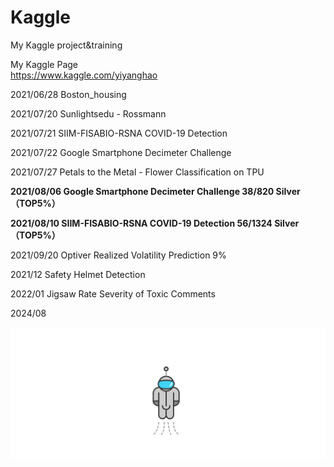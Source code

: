 # Kaggle
My Kaggle project&amp;training

My Kaggle Page  
https://www.kaggle.com/yiyanghao

2021/06/28 Boston_housing  

2021/07/20 Sunlightsedu - Rossmann  

2021/07/21 SIIM-FISABIO-RSNA COVID-19 Detection

2021/07/22 Google Smartphone Decimeter Challenge

2021/07/27 Petals to the Metal - Flower Classification on TPU

**2021/08/06 Google Smartphone Decimeter Challenge 38/820 Silver（TOP5%）**

**2021/08/10 SIIM-FISABIO-RSNA COVID-19 Detection 56/1324 Silver（TOP5%）**  

2021/09/20 Optiver Realized Volatility Prediction 9%

2021/12 Safety Helmet Detection

2022/01 Jigsaw Rate Severity of Toxic Comments

2024/08

 ![astronaut Made By jianliming2](https://github.com/AozakiHayate/Thesis-/blob/main/astronaut.svg) 

